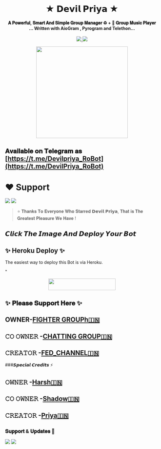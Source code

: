 <h1 align="center"><b> ★ 𝗗𝗲𝘃𝗶𝗹 𝗣𝗿𝗶𝘆𝗮 ★ </b></h1>

<h4 align="center">𝐀 𝐏𝐨𝐰𝐞𝐫𝐟𝐮𝐥, 𝐒𝐦𝐚𝐫𝐭 𝐀𝐧𝐝 𝐒𝐢𝐦𝐩𝐥𝐞 𝐆𝐫𝐨𝐮𝐩 𝐌𝐚𝐧𝐚𝐠𝐞𝐫 ♻️ + 🎵 𝐆𝐫𝐨𝐮𝐩 𝐌𝐮𝐬𝐢𝐜 𝐏𝐥𝐚𝐲𝐞𝐫 <br> ... Written with AioGram , Pyrogram and Telethon...</h4>
<p align='center'>
  <a href="https://www.python.org/" alt="made-with-python"> <img src="https://img.shields.io/badge/Made%20with-Python-1f425f.svg?style=flat-square&logo=python&color=blue" /> </a>
  <a href="https://github.com/harshpanditxd/DevilPriya/graphs/commit-activity" alt="Maintenance"> <img src="https://img.shields.io/badge/Maintained%3F-yes-green.svg?style=flat-square" /> </a>
</p>

<p align="center"><a href="https://t.me/Devilpriya_robot"><img src="https://telegra.ph/file/d71608cdca6a2bcb950bf.jpg" width="300"></a></p>

## 𝐀𝐯𝐚𝐢𝐥𝐚𝐛𝐥𝐞 𝐨𝐧 𝐓𝐞𝐥𝐞𝐠𝐫𝐚𝐦 𝐚𝐬 [https://t.me/Devilpriya_RoBot](https://t.me/DevilPriya_RoBot)

# ❤️ Support
<a href="https://t.me/Team_Blaze_FIGHTER"><img src="https://img.shields.io/badge/Join-Telegram%20Channel-red.svg?logo=Telegram"></a>
<a href="t.me/Full_On_Mstii"><img src="https://img.shields.io/badge/Join-Telegram%20Group-blue.svg?logo=telegram"></a>


> ⭐️ 𝐓𝐡𝐚𝐧𝐤𝐬 𝐓𝐨 𝐄𝐯𝐞𝐫𝐲𝐨𝐧𝐞 𝐖𝐡𝐨 𝐒𝐭𝐚𝐫𝐫𝐞𝐝 𝗗𝗲𝘃𝗶𝗹 𝗣𝗿𝗶𝘆𝗮, 𝐓𝐡𝐚𝐭 𝐢𝐬 𝐓𝐡𝐞 𝐆𝐫𝐞𝐚𝐭𝐞𝐬𝐭 𝐏𝐥𝐞𝐚𝐬𝐮𝐫𝐞 𝐖𝐞 𝐇𝐚𝐯𝐞 !

## 𝘾𝙡𝙞𝙘𝙠 𝙏𝙝𝙚 𝙄𝙢𝙖𝙜𝙚 𝘼𝙣𝙙 𝘿𝙚𝙥𝙡𝙤𝙮 𝙔𝙤𝙪𝙧 𝘽𝙤𝙩

## ✨ Heroku Deploy ✨
The easiest way to deploy this Bot is via Heroku.

"<p align="center"><a href="https://heroku.com/deploy?template=https://github.com/HarshPanditXD/DEVILPRIYA_GROUP-MANEGMENT-ROBOT"> <img src="https://img.shields.io/badge/Deploy%20To%20Heroku-black?style=for-the-badge&logo=heroku" width="220" height="38.45"/></a></p>
## ✨ 𝐏𝐥𝐞𝐚𝐬𝐞 𝐒𝐮𝐩𝐩𝐨𝐫𝐭 𝐇𝐞𝐫𝐞 ✨
## OWNER-[FIGHTER GROUPh🇮🇳](https://t.me/Team_Blaze_Fighter)
## 𝙲𝙾 𝙾𝚆𝙽𝙴𝚁 -[CHATTING GROUP🇮🇳](https://t.me/FULL_ON_MSTII)
## 𝙲𝚁𝙴𝙰𝚃𝙾𝚁 -[FED_CHANNEL🇮🇳](https://t.me/TheBlaze_Official_Fed)

###𝙎𝙥𝙚𝙘𝙞𝙖𝙡 𝘾𝙧𝙚𝙙𝙞𝙩𝙨 ⚡
## 𝙾𝚆𝙽𝙴𝚁 -[Harsh🇮🇳](https://t.me/Harsh_shukla_xd)
## 𝙲𝙾 𝙾𝚆𝙽𝙴𝚁 -[Shadow🇮🇳](https://t.me/Official_Shadoww)
## 𝙲𝚁𝙴𝙰𝚃𝙾𝚁 -[Priya🇮🇳](https://t.me/@miss_c_h_e_r_r_y)
##
### 𝐒𝐮𝐩𝐩𝐨𝐫𝐭 & 𝐔𝐩𝐝𝐚𝐭𝐞𝐬 🎑
<a href="https://t.me/Full_on_Mstii"><img src="https://img.shields.io/badge/Join-Group%20Support-blue.svg?style=for-the-badge&logo=Telegram"></a> <a href="https://t.me/SonalModdingGod"><img src="https://img.shields.io/badge/Join-Updates%20Channel-blue.svg?style=for-the-badge&logo=Telegram"></a>
